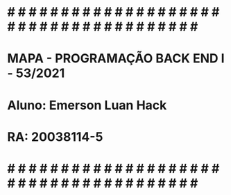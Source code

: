 # # # # # # # # # # # # # # # # # # # # # # # # # # # # # # # # # # # # # # # #
#                                                                             #
# MAPA - PROGRAMAÇÃO BACK END I - 53/2021                                     #
#                                                                             #
# Aluno: Emerson Luan Hack                                                    #
#                                                                             #
# RA: 20038114-5                                                              #
#                                                                             #
# # # # # # # # # # # # # # # # # # # # # # # # # # # # # # # # # # # # # # # #

